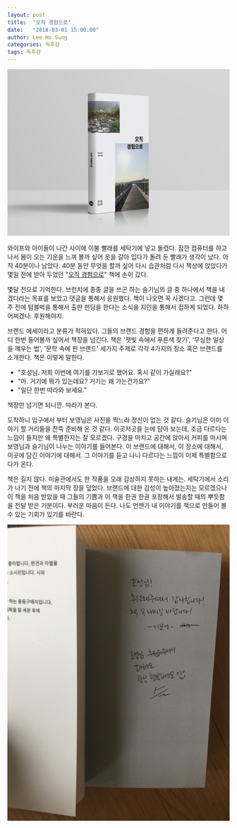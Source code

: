 ```yaml
---
layout: post
title:  "오직 경험으로"
date:   "2018-03-01 15:00:00"
author: Lee Ho Sung
categories: 독후감
tags: 독후감 
---
```


![오직경험으로](/assets/오직경험으로-1.jpg)

와이프와 아이들이 나간 사이에 이불 빨래를 세탁기에 넣고 돌렸다. 잠깐 컴퓨터를 하고 나서 봄이 오는 기운을 느껴 볼까 싶어 옷을 갈아 입다가 돌려 둔 빨래가 생각이 났다. 아직 40분이나 남았다. 40분 동안 무엇을 할까 싶어 다시 습관처럼 다시 책상에 앉았다가 몇일 전에 받아 두었던 "[오직 경험으로](https://tumblbug.com/junghakdong_leave)" 책에 손이 갔다.

몇달 전으로 기억한다. 브런치에 종종 글을 쓰곤 하는 슬기님의 글 중 하나에서 책을 내겠다라는 목표를 보았고 댓글을 통해서 응원했다. 책이 나오면 꼭 사겠다고. 그런데 몇 주 전에 텀블벅을 통해서 출판 펀딩을 한다는 소식을 지인을 통해서 접하게 되었다. 하하 어쩌겠나. 후원해야지. 

브랜드 에세이라고 분류가 적혀있다. 그들의 브랜드 경험을 편하게 들려준다고 한다. 어디 한번 들어볼까 싶어서 책장을 넘긴다.
책은 '잿빛 속에서 푸른색 찾기', '무심한 일상을 꺠우는 법', '문학 속에 핀 브랜드' 세가지 주제로 각각 4가지의 장소 혹은 브랜드를 소개한다. 책은 이렇게 말한다. 

- "호성님. 저희 이번에 여기를 가보기로 했어요. 혹시 같이 가실래요?" 
- "아. 거기에 뭐가 있는데요? 거기는 왜 가는건가요?"
- "일단 한번 따라와 보세요."

책장만 넘기면 되니깐. 따라가 본다.

도착하니 입구에서 부터 보영님은 사진을 찍느라 정신이 없는 것 같다. 슬기님은 이미 이야기 할 거리들을 잔뜩 준비해 온 것 같다. 이곳저곳을 눈에 담아 보는데, 조금 다르다는 느낌이 들지만 왜 특별한지는 잘 모르겠다. 구경을 마치고 공간에 앉아서 커피를 마시며 보영님과 슬기님이 나누는 이야기를 들어본다. 이 브랜드에 대해서, 이 장소에 대해서, 이곳에 담긴 이야기에 대해서. 그 이야기를 듣고 나니 다르다는 느낌이 이제 특별함으로 다가 온다.

책은 길지 않다. 미술관에서도 한 작품을 오래 감상하지 못하는 내게는. 세탁기에서 소리가 나기 전에 책의 마지막 장을 덮었다.
브랜드에 대한 감성이 높아졌는지는 모르겠으나 이 책을 처음 받았을 때 그들의 기쁨과 이 책을 한권 한권 포장해서 발송할 때의 뿌듯함을 전달 받은 기분이다. 부러운 마음이 든다. 나도 언젠가 내 이야기를 책으로 만들어 볼 수 있는 기회가 있기를 바란다.

![저자싸인](/assets/오직경험으로-2.jpg)
